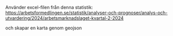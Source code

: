 Använder excel-filen från denna statistik: 
https://arbetsformedlingen.se/statistik/analyser-och-prognoser/analys-och-utvardering/2024/arbetsmarknadslaget-kvartal-2-2024

och skapar en karta genom geojson 
